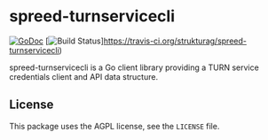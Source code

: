 spreed-turnservicecli
=====================

[![GoDoc](https://godoc.org/github.com/strukturag/spreed-turnservicecli?status.png)](https://godoc.org/github.com/strukturag/spreed-turnservicecli)
[![Build Status](https://travis-ci.org/strukturag/spreed-turnservicecli.svg?branch=master)]https://travis-ci.org/strukturag/spreed-turnservicecli)

spreed-turnservicecli is a Go client library providing a TURN service credentials client and API data structure.

## License

This package uses the AGPL license, see the `LICENSE` file.
